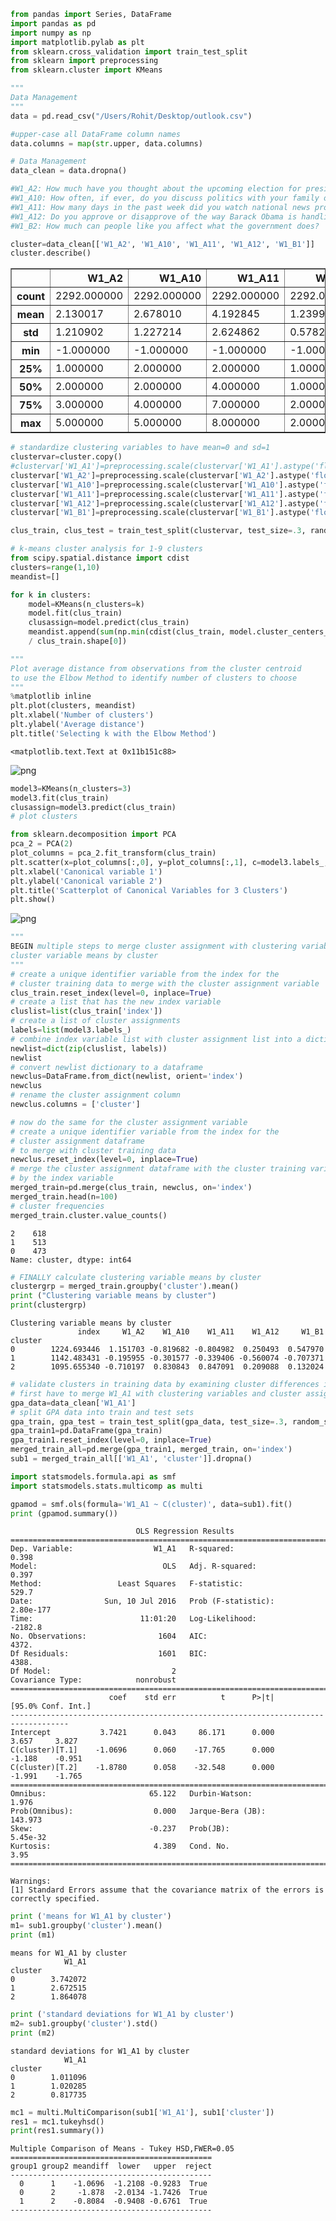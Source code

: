 

```python
from pandas import Series, DataFrame
import pandas as pd
import numpy as np
import matplotlib.pylab as plt
from sklearn.cross_validation import train_test_split
from sklearn import preprocessing
from sklearn.cluster import KMeans
```


```python
"""
Data Management
"""
data = pd.read_csv("/Users/Rohit/Desktop/outlook.csv")

#upper-case all DataFrame column names
data.columns = map(str.upper, data.columns)

# Data Management
data_clean = data.dropna()
```


```python
#W1_A2: How much have you thought about the upcoming election for president?
#W1_A10: How often, if ever, do you discuss politics with your family or friends?
#W1_A11: How many days in the past week did you watch national news programs on television or on the Internet?
#W1_A12: Do you approve or disapprove of the way Barack Obama is handling his job as President?
#W1_B2: How much can people like you affect what the government does?

cluster=data_clean[['W1_A2', 'W1_A10', 'W1_A11', 'W1_A12', 'W1_B1']]
cluster.describe()
```




<div>
<table border="1" class="dataframe">
  <thead>
    <tr style="text-align: right;">
      <th></th>
      <th>W1_A2</th>
      <th>W1_A10</th>
      <th>W1_A11</th>
      <th>W1_A12</th>
      <th>W1_B1</th>
    </tr>
  </thead>
  <tbody>
    <tr>
      <th>count</th>
      <td>2292.000000</td>
      <td>2292.000000</td>
      <td>2292.000000</td>
      <td>2292.000000</td>
      <td>2292.000000</td>
    </tr>
    <tr>
      <th>mean</th>
      <td>2.130017</td>
      <td>2.678010</td>
      <td>4.192845</td>
      <td>1.239965</td>
      <td>3.599913</td>
    </tr>
    <tr>
      <th>std</th>
      <td>1.210902</td>
      <td>1.227214</td>
      <td>2.624862</td>
      <td>0.578239</td>
      <td>1.143200</td>
    </tr>
    <tr>
      <th>min</th>
      <td>-1.000000</td>
      <td>-1.000000</td>
      <td>-1.000000</td>
      <td>-1.000000</td>
      <td>-1.000000</td>
    </tr>
    <tr>
      <th>25%</th>
      <td>1.000000</td>
      <td>2.000000</td>
      <td>2.000000</td>
      <td>1.000000</td>
      <td>3.000000</td>
    </tr>
    <tr>
      <th>50%</th>
      <td>2.000000</td>
      <td>2.000000</td>
      <td>4.000000</td>
      <td>1.000000</td>
      <td>4.000000</td>
    </tr>
    <tr>
      <th>75%</th>
      <td>3.000000</td>
      <td>4.000000</td>
      <td>7.000000</td>
      <td>2.000000</td>
      <td>4.000000</td>
    </tr>
    <tr>
      <th>max</th>
      <td>5.000000</td>
      <td>5.000000</td>
      <td>8.000000</td>
      <td>2.000000</td>
      <td>5.000000</td>
    </tr>
  </tbody>
</table>
</div>




```python
# standardize clustering variables to have mean=0 and sd=1
clustervar=cluster.copy()
#clustervar['W1_A1']=preprocessing.scale(clustervar['W1_A1'].astype('float64'))
clustervar['W1_A2']=preprocessing.scale(clustervar['W1_A2'].astype('float64'))
clustervar['W1_A10']=preprocessing.scale(clustervar['W1_A10'].astype('float64'))
clustervar['W1_A11']=preprocessing.scale(clustervar['W1_A11'].astype('float64'))
clustervar['W1_A12']=preprocessing.scale(clustervar['W1_A12'].astype('float64'))
clustervar['W1_B1']=preprocessing.scale(clustervar['W1_B1'].astype('float64'))
```


```python
clus_train, clus_test = train_test_split(clustervar, test_size=.3, random_state=123)

# k-means cluster analysis for 1-9 clusters                                                           
from scipy.spatial.distance import cdist
clusters=range(1,10)
meandist=[]

for k in clusters:
    model=KMeans(n_clusters=k)
    model.fit(clus_train)
    clusassign=model.predict(clus_train)
    meandist.append(sum(np.min(cdist(clus_train, model.cluster_centers_, 'euclidean'), axis=1)) 
    / clus_train.shape[0])

```


```python
"""
Plot average distance from observations from the cluster centroid
to use the Elbow Method to identify number of clusters to choose
"""
%matplotlib inline
plt.plot(clusters, meandist)
plt.xlabel('Number of clusters')
plt.ylabel('Average distance')
plt.title('Selecting k with the Elbow Method')
```




    <matplotlib.text.Text at 0x11b151c88>




![png](output_5_1.png)



```python
model3=KMeans(n_clusters=3)
model3.fit(clus_train)
clusassign=model3.predict(clus_train)
# plot clusters

from sklearn.decomposition import PCA
pca_2 = PCA(2)
plot_columns = pca_2.fit_transform(clus_train)
plt.scatter(x=plot_columns[:,0], y=plot_columns[:,1], c=model3.labels_,)
plt.xlabel('Canonical variable 1')
plt.ylabel('Canonical variable 2')
plt.title('Scatterplot of Canonical Variables for 3 Clusters')
plt.show()
```


![png](output_6_0.png)



```python
"""
BEGIN multiple steps to merge cluster assignment with clustering variables to examine
cluster variable means by cluster
"""
# create a unique identifier variable from the index for the 
# cluster training data to merge with the cluster assignment variable
clus_train.reset_index(level=0, inplace=True)
# create a list that has the new index variable
cluslist=list(clus_train['index'])
# create a list of cluster assignments
labels=list(model3.labels_)
# combine index variable list with cluster assignment list into a dictionary
newlist=dict(zip(cluslist, labels))
newlist
# convert newlist dictionary to a dataframe
newclus=DataFrame.from_dict(newlist, orient='index')
newclus
# rename the cluster assignment column
newclus.columns = ['cluster']

# now do the same for the cluster assignment variable
# create a unique identifier variable from the index for the 
# cluster assignment dataframe 
# to merge with cluster training data
newclus.reset_index(level=0, inplace=True)
# merge the cluster assignment dataframe with the cluster training variable dataframe
# by the index variable
merged_train=pd.merge(clus_train, newclus, on='index')
merged_train.head(n=100)
# cluster frequencies
merged_train.cluster.value_counts()
```




    2    618
    1    513
    0    473
    Name: cluster, dtype: int64




```python
# FINALLY calculate clustering variable means by cluster
clustergrp = merged_train.groupby('cluster').mean()
print ("Clustering variable means by cluster")
print(clustergrp)
```

    Clustering variable means by cluster
                   index     W1_A2    W1_A10    W1_A11    W1_A12     W1_B1
    cluster                                                               
    0        1224.693446  1.151703 -0.819682 -0.804982  0.250493  0.547970
    1        1142.483431 -0.195955 -0.301577 -0.339406 -0.560074 -0.707371
    2        1095.655340 -0.710197  0.830843  0.847091  0.209088  0.132024



```python
# validate clusters in training data by examining cluster differences in W1_A1 using ANOVA
# first have to merge W1_A1 with clustering variables and cluster assignment data 
gpa_data=data_clean['W1_A1']
# split GPA data into train and test sets
gpa_train, gpa_test = train_test_split(gpa_data, test_size=.3, random_state=123)
gpa_train1=pd.DataFrame(gpa_train)
gpa_train1.reset_index(level=0, inplace=True)
merged_train_all=pd.merge(gpa_train1, merged_train, on='index')
sub1 = merged_train_all[['W1_A1', 'cluster']].dropna()

import statsmodels.formula.api as smf
import statsmodels.stats.multicomp as multi 

gpamod = smf.ols(formula='W1_A1 ~ C(cluster)', data=sub1).fit()
print (gpamod.summary())
```

                                OLS Regression Results                            
    ==============================================================================
    Dep. Variable:                  W1_A1   R-squared:                       0.398
    Model:                            OLS   Adj. R-squared:                  0.397
    Method:                 Least Squares   F-statistic:                     529.7
    Date:                Sun, 10 Jul 2016   Prob (F-statistic):          2.80e-177
    Time:                        11:01:20   Log-Likelihood:                -2182.8
    No. Observations:                1604   AIC:                             4372.
    Df Residuals:                    1601   BIC:                             4388.
    Df Model:                           2                                         
    Covariance Type:            nonrobust                                         
    ===================================================================================
                          coef    std err          t      P>|t|      [95.0% Conf. Int.]
    -----------------------------------------------------------------------------------
    Intercept           3.7421      0.043     86.171      0.000         3.657     3.827
    C(cluster)[T.1]    -1.0696      0.060    -17.765      0.000        -1.188    -0.951
    C(cluster)[T.2]    -1.8780      0.058    -32.548      0.000        -1.991    -1.765
    ==============================================================================
    Omnibus:                       65.122   Durbin-Watson:                   1.976
    Prob(Omnibus):                  0.000   Jarque-Bera (JB):              143.973
    Skew:                          -0.237   Prob(JB):                     5.45e-32
    Kurtosis:                       4.389   Cond. No.                         3.95
    ==============================================================================
    
    Warnings:
    [1] Standard Errors assume that the covariance matrix of the errors is correctly specified.



```python
print ('means for W1_A1 by cluster')
m1= sub1.groupby('cluster').mean()
print (m1)
```

    means for W1_A1 by cluster
                W1_A1
    cluster          
    0        3.742072
    1        2.672515
    2        1.864078



```python
print ('standard deviations for W1_A1 by cluster')
m2= sub1.groupby('cluster').std()
print (m2)
```

    standard deviations for W1_A1 by cluster
                W1_A1
    cluster          
    0        1.011096
    1        1.020285
    2        0.817735



```python
mc1 = multi.MultiComparison(sub1['W1_A1'], sub1['cluster'])
res1 = mc1.tukeyhsd()
print(res1.summary())
```

    Multiple Comparison of Means - Tukey HSD,FWER=0.05
    =============================================
    group1 group2 meandiff  lower   upper  reject
    ---------------------------------------------
      0      1    -1.0696  -1.2108 -0.9283  True 
      0      2     -1.878  -2.0134 -1.7426  True 
      1      2    -0.8084  -0.9408 -0.6761  True 
    ---------------------------------------------



```python

```
